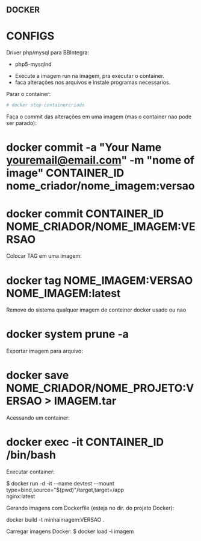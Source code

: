 ## DOCKER

# CONFIGS

Driver php/mysql para BBIntegra:
- php5-mysqlnd

+ Execute a imagem run na imagem, pra executar o container.
+ faca alterações nos arquivos e instale programas necessarios.

Parar o container:

```sh
# docker stop containercriado
```

Faça o commit das alterações em uma imagem (mas o container nao pode ser parado):

# docker commit -a "Your Name <youremail@email.com>" -m "nome of image" CONTAINER_ID nome_criador/nome_imagem:versao

# docker commit CONTAINER_ID NOME_CRIADOR/NOME_IMAGEM:VERSAO


Colocar TAG em uma imagem:
# docker tag NOME_IMAGEM:VERSAO NOME_IMAGEM:latest


Remove do sistema qualquer imagem de conteiner docker usado ou nao

# docker system prune -a


Exportar imagem para arquivo:

# docker save NOME_CRIADOR/NOME_PROJETO:VERSAO > IMAGEM.tar


Acessando um container:
# docker exec -it CONTAINER_ID /bin/bash


Executar container:

$ docker run -d -it --name devtest --mount type=bind,source="$(pwd)"/target,target=/app \
  nginx:latest


Gerando imagens com Dockerfile (esteja no dir. do projeto Docker):

docker build -t minhaimagem:VERSAO .


Carregar imagens Docker:
$ docker load -i imagem

